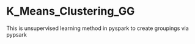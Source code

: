 # K_Means_Clustering_GG

This is unsupervised learning method in pyspark to create groupings via pypsark
